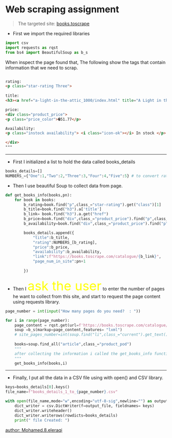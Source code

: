 # Web scraping assignment

> The targeted site: [books.toscrape](https://books.toscrape.com/index.html)

- First we import the required libraries

```python
import csv 
import requests as rqst
from bs4 import BeautifulSoup as b_s
```

When inspect the page found that,
The following show the tags that contain information that we need to scrap.

```html

rating:
<p class="star-rating Three">
  
title:
<h3><a href="a-light-in-the-attic_1000/index.html" title="A Light in the Attic">A Light in the ...</a></h3>

price:
<div class="product_price">
<p class="price_color">�51.77</p>

Availability:
<p class="instock availability"> <i class="icon-ok"></i> In stock </p>

</div>
"""
```

---

- First I initialized a list to hold the data called books_details

```python
books_details=[]
NUMBERS_={"One":1,"Two":2,"Three":3,"Four":4,"Five":5} # to convert rating to integer value
```

- Then I use beautiful Soup to collect data from page.

```python
def get_books_info(books,pn):
    for book in books:
        b_rating=book.find("p",class_="star-rating").get("class")[1]
        b_title=book.find("h3").a['title']
        b_link= book.find("h3").a.get("href")
        b_price=book.find("div",class_="product_price").find("p",class_="price_color").string[1:]
        b_availability=book.find("div",class_="product_price").find("p",class_="availability").get_text().strip()

        books_details.append({
            "title":b_title,
            "rating":NUMBERS_[b_rating],
            "price":b_price,
            "availability":b_availability,
            "link":f"https://books.toscrape.com/catalogue/{b_link}",   
            "page_num_in_site":pn+1
            
        })
```

- Then I <font style="color:yellow;font-size:40px;">ask the user</font> to enter the number of pages he want to collect from this site, and start to request the page content using requests library.

```python
page_number = int(input("How many pages do you need?  : "))

for i in range(page_number):
    page_content = rqst.get(url=f'https://books.toscrape.com/catalogue/page-{i+1}.html',timeout=20).content
    soup =b_s(markup=page_content,features= "lxml")
    # site_pages_number=int(soup.find("li",class_="current").get_text().split()[3])
    
    books=soup.find_all("article",class_="product_pod")
    """
    after collecting the information i called the get_books_info function and passing the page that it will deal with.
    """
    get_books_info(books,i)
```

---

- Finally, I put all the data in a CSV file using with open() and CSV library.

```python
keys=books_details[0].keys()
file_name=f"books_details_1_to_{page_number}.csv"

with open(file_name,mode="w",encoding="utf-8-sig",newline="") as output_file:
    dict_writer = csv.DictWriter(f=output_file, fieldnames= keys)
    dict_writer.writeheader()
    dict_writer.writerows(rowdicts=books_details)
    print(" file Created: ")
```

[author: Mohamed.8.eleraqi](Mohamed.8.eleraqi@gmaill.com)
